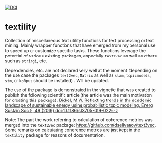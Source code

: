 <a href="https://zenodo.org/badge/latestdoi/118602132"><img src="https://zenodo.org/badge/118602132.svg" alt="DOI"></a>
# textility
Collection of miscellaneous text utility functions for text processing or text mining. Mainly wrapper functions that have emerged from my personal use to speed up or customize specific tasks. These functions leverage the potential of various existing packages, especially `text2vec` as well as others such as `stringi`, etc. 

Dependencies, etc. are not declared very well at the moment (depending on the use case the packages `text2vec`, `Matrix` as well as `slam`, `topicmodels`, `stm`, or `koRpus` should be installed) . Will be updated.

The use of the package is demonstrated in the vignette that was created to publish the following scientific article (the article was the main motivation for creating this package):
<a href="https://link.springer.com/article/10.1186%2Fs13705-019-0226-z" title="Reflecting trends in the academic landscape of sustainable energy using probabilistic topic modeling">
Bickel, M.W. Reflecting trends in the academic landscape of sustainable energy using probabilistic topic modeling. 
  Energ Sustain Soc 9, 49 (2019)
  doi:10.1186/s13705-019-0226-z </a>

Note: The part the work referring to calculation of coherence metrics was merged into the `text2vec` package: https://github.com/dselivanov/text2vec. Some remarks on calculating coherence metrics are just kept in the `textility` package for reasons of documentation.
